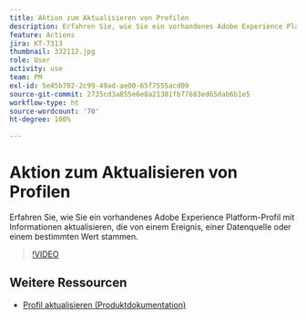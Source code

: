 ```yaml
---
title: Aktion zum Aktualisieren von Profilen
description: Erfahren Sie, wie Sie ein vorhandenes Adobe Experience Platform-Profil mit Informationen aktualisieren, die von einem Ereignis, einer Datenquelle oder einem bestimmten Wert stammen.
feature: Actions
jira: KT-7313
thumbnail: 332112.jpg
role: User
activity: use
team: PM
exl-id: 5e45b702-2c99-49ad-ae00-65f7555acd09
source-git-commit: 2735cd3a855e6e8a21381fb77683ed65dab6b1e5
workflow-type: ht
source-wordcount: '70'
ht-degree: 100%

---
```


# Aktion zum Aktualisieren von Profilen

Erfahren Sie, wie Sie ein vorhandenes Adobe Experience Platform-Profil mit Informationen aktualisieren, die von einem Ereignis, einer Datenquelle oder einem bestimmten Wert stammen.

>[!VIDEO](https://video.tv.adobe.com/v/332112?quality=12&learn=on)

## Weitere Ressourcen

* [Profil aktualisieren (Produktdokumentation)](https://experienceleague.adobe.com/docs/journeys/using/building-journeys/about-journey-building/action-activities/update-profiles.html?lang=de#important-notes)
